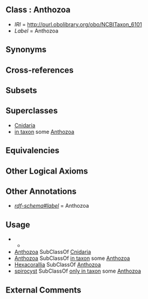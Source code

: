 
## Class : Anthozoa

 * *IRI* = http://purl.obolibrary.org/obo/NCBITaxon_6101
 * *Label* = Anthozoa

## Synonyms


## Cross-references


## Subsets


## Superclasses

 * [Cnidaria](../../NCBITaxon/73/NCBITaxon_6073.md)
 * [in taxon](../../RO/62/RO_0002162.md) some [Anthozoa](../../NCBITaxon/01/NCBITaxon_6101.md)

## Equivalencies


## Other Logical Axioms


## Other Annotations

 * *[rdf-schema#label](../../el/rdf-schema#label.md)* = Anthozoa

## Usage

 * -
 * [Anthozoa](../../NCBITaxon/01/NCBITaxon_6101.md) SubClassOf [Cnidaria](../../NCBITaxon/73/NCBITaxon_6073.md)
 * [Anthozoa](../../NCBITaxon/01/NCBITaxon_6101.md) SubClassOf [in taxon](../../RO/62/RO_0002162.md) some [Anthozoa](../../NCBITaxon/01/NCBITaxon_6101.md)
 * [Hexacorallia](../../NCBITaxon/02/NCBITaxon_6102.md) SubClassOf [Anthozoa](../../NCBITaxon/01/NCBITaxon_6101.md)
 * [spirocyst](../../UBERON/79/UBERON_0008279.md) SubClassOf [only in taxon](../../RO/60/RO_0002160.md) some [Anthozoa](../../NCBITaxon/01/NCBITaxon_6101.md)

## External Comments

